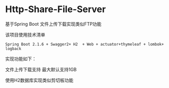 # Http-Share-File-Server
基于Spring Boot 文件上传下载实现类似FTP功能

该项目使用技术清单

```
Spring Boot 2.1.6 + Swagger2+ H2  + Web + actuator+thymeleaf + lombok+ logback
```

实现功能如下：

文件上传下载支持 最大默认支持1GB

使用H2数据库实现类似剪切板功能

